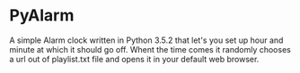 # PyAlarm

A simple Alarm clock written in Python 3.5.2 that let's you set up hour and minute at which it should go off. Whent the time comes it randomly chooses a url out of playlist.txt file and opens it in your default web browser.
